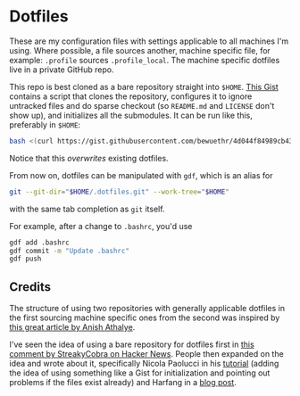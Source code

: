 # Dotfiles

These are my configuration files with settings applicable to all machines I'm
using. Where possible, a file sources another, machine specific file, for
example: `.profile` sources `.profile_local`. The machine specific dotfiles
live in a private GitHub repo.

This repo is best cloned as a bare repository straight into `$HOME`. [This
Gist][1] contains a script that clones the repository, configures it to ignore
untracked files and do sparse checkout (so `README.md` and `LICENSE` don't show
up), and initializes all the submodules. It can be run like this, preferably in
`$HOME`:

```sh
bash <(curl https://gist.githubusercontent.com/bewuethr/4d044f84989cb430a8b9c46dc4ea75c9/raw)
```

Notice that this *overwrites* existing dotfiles.

From now on, dotfiles can be manipulated with `gdf`, which is an alias for

```sh
git --git-dir="$HOME/.dotfiles.git" --work-tree="$HOME"
```

with the same tab completion as `git` itself.

For example, after a change to `.bashrc`, you'd use

```sh
gdf add .bashrc
gdf commit -m "Update .bashrc"
gdf push
```

## Credits

The structure of using two repositories with generally applicable dotfiles in
the first sourcing machine specific ones from the second was inspired by [this
great article by Anish Athalye][2].

I've seen the idea of using a bare repository for dotfiles first in [this
comment by StreakyCobra on Hacker News][3]. People then expanded on the idea
and wrote about it, specifically Nicola Paolucci in his [tutorial][4] (adding
the idea of using something like a Gist for initialization and pointing out
problems if the files exist already) and Harfang in a [blog post][5].

[1]: https://gist.github.com/bewuethr/4d044f84989cb430a8b9c46dc4ea75c9
[2]: http://www.anishathalye.com/2014/08/03/managing-your-dotfiles
[3]: https://news.ycombinator.com/item?id=11071754
[4]: https://www.atlassian.com/git/tutorials/dotfiles
[5]: https://harfangk.github.io/2016/09/18/manage-dotfiles-with-a-git-bare-repository.html
